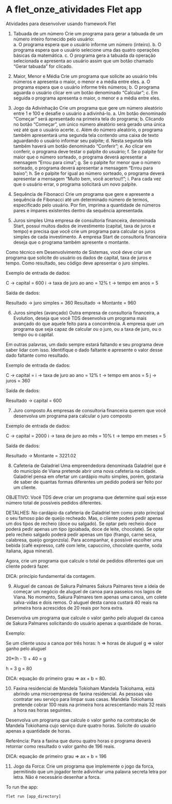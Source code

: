# A flet_onze_atividades Flet app

Atividades para desenvolver usando framework Flet

01.	Tabuada de um número
Crie um programa para gerar a tabuada de um número inteiro fornecido pelo usuário:  
a.	O programa espera que o usuário informe um número (inteiro).
b.	O programa espera que o usuário selecione uma das quatro operações básicas da matemática.
c.	O programa gera a tabuada da operação selecionada e apresenta ao usuário assim que um botão chamado “Gerar tabuada” for clicado.

02.	Maior, Menor e Média 
Crie um programa que solicite ao usuário três números e apresenta o maior, o menor e a média entre eles.
a.	O programa espera que o usuário informe três números;
b.	O programa aguarda o usuário clicar em um botão denominado “Calcular”;
c.	Em seguida o programa apresenta o maior, o menor e a média entre eles.

03.	Jogo da Adivinhação 
Crie um programa que gere um número aleatório entre 1 e 100 e desafie o usuário a adivinhá-lo. 
a.	Um botão denominado “Começar” será apresentado na primeira tela do programa;
b.	Clicando no botão “Começar”, um único número aleatório será gerado uma única vez até que o usuário acerte.
c.	Além do número aleatório, o programa também apresentará uma segunda tela contendo uma caixa de texto aguardando o usuário informar seu palpite;
d.	Nesta segunda tela também haverá um botão denominado “Conferir”;
e.	Ao clicar em conferir, o programa deve testar o palpite do usuário;
f.	Se o palpite for maior que o número sorteado, o programa deverá apresentar a mensagem “Errou para cima”;
g.	Se o palpite for menor que o número sorteado, o programa deverá apresentar a mensagem “Errou para baixo”;
h.	Se o palpite for igual ao número sorteado, o programa deverá apresentar a mensagem “Muito bem, você acertou!!”;
i.	Para cada vez que o usuário errar, o programa solicitará um novo palpite.

04.	Sequência de Fibonacci
Crie um programa que gere e apresente a sequência de Fibonacci até um determinado número de termos, especificado pelo usuário. Por fim, imprima a quantidade de números pares e ímpares existentes dentro da sequência apresentada.

05.	 Juros simples
Uma empresa de consultoria financeira, denominada Start, possui muitos dados de investimento (capital, taxa de juros e tempo) e precisa que você crie um programa para calcular os juros simples de cada investimento. A empresa Start de consultoria financeira deseja que o programa também apresente o montante.

Como técnico em Desenvolvimento de Sistemas, você deve criar um programa que solicite do usuário os dados de capital, taxa de juros e tempo. Como resultado, seu código deve apresentar o juro simples.

Exemplo de entrada de dados:

C → capital = 600
i → taxa de juro ao ano = 12%
t → tempo em anos = 5

Saída de dados:

Resultado → juro simples = 360
Resultado → Montante = 960
 
 
06.	 Juros simples (avançado)
Outra empresa de consultoria financeira, a Evolution, deseja que você TDS desenvolva um programa mais avançado do que aquele feito para a concorrência. A empresa quer um programa que seja capaz de calcular ou o juro, ou a taxa de juro, ou o tempo ou o capital.

Em outras palavras, um dado sempre estará faltando e seu programa deve saber lidar com isso. Identifique o dado faltante e apresente o valor desse dado faltante como resultado.

Exemplo de entrada de dados:

C → capital = 
i → taxa de juro ao ano = 12%
t → tempo em anos = 5
j → juros = 360

Saída de dados:

Resultado → capital = 600

07.	 Juro composto
As empresas de consultoria financeira querem que você desenvolva um programa para calcular o juro composto

Exemplo de entrada de dados:

C → capital = 2000
i → taxa de juro ao mês = 10%
t → tempo em meses = 5

Saída de dados:

Resultado → Montante = 3221.02

08.	  Cafeteria de Galadriel
Uma empreendedora denominada Galadriel que é do município de Viana pretende abrir uma nova cafeteria na cidade. Galadriel pensa em ofertar um cardápio muito simples, porém, gostaria de saber de quantas formas diferentes um pedido poderá ser feito por um cliente.

OBJETIVO: Você TDS deve criar um programa que determine qual seja esse número total de possíveis pedidos diferentes.

DETALHES: No cardápio da cafeteria de Galadriel tem como prato principal o seu famoso pão de queijo recheado. Mas, o cliente poderá pedir apenas um dos tipos de recheio (doce ou salgado). Se optar pelo recheio doce poderá pedir apenas um tipo (goiabada, doce de leite, chocolate). Se optar pelo recheio salgado poderá pedir apenas um tipo (frango, carne seca, calabresa, queijo gorgonzola). Para acompanhar, é possível escolher uma bebida (café expresso, café com leite, capuccino, chocolate quente, soda italiana, água mineral).

Agora, crie um programa que calcule o total de pedidos diferentes que um cliente poderá fazer.

DICA: princípio fundamental da contagem.

09.	Aluguel de canoas de Sakura Palmares
Sakura Palmares teve a ideia de começar um negócio de aluguel de canoa para passeios nos lagos de Viana. No momento, Sakura Palmares tem apenas uma canoa, um colete salva-vidas e dois remos. O aluguel desta canoa custará 40 reais na primeira hora acrescidos de 20 reais por hora extra.

Desenvolva um programa que calcule o valor ganho pelo aluguel da canoa de Sakura Palmares solicitando do usuário apenas a quantidade de horas.

Exemplo:

Se um cliente usou a canoa por três horas:
h => horas de aluguel
g => valor ganho pelo aluguel


20*(h - 1) + 40 = g


h = 3
g = 80


DICA: equação do primeiro grau => ax + b = 80.

10.	Faxina residencial de Mandela Tokioham
Mandela Tokiohama, está abrindo uma microempresa de faxina residencial. As pessoas vão contratar seu serviço para limpar suas casas. Mandela Tokiohama pretende cobrar 100 reais na primeira hora acrescentando mais 32 reais a hora nas horas seguintes.

Desenvolva um programa que calcule o valor ganho na contratação de Mandela Tokiohama cujo serviço dure quatro horas. Solicite do usuário apenas a quantidade de horas.

Referência: Para a faxina que durou quatro horas o programa deverá retornar como resultado o valor ganho de 196 reais.

DICA: equação de primeiro grau => ax + b = 196

11.	Jogo da Forca: 
Crie um programa que implemente o jogo da forca, permitindo que um jogador tente adivinhar uma palavra secreta letra por letra. Não é necessário desenhar a forca.



To run the app:

```
flet run [app_directory]
```